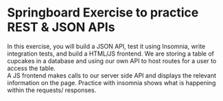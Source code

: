 # Springboard Exercise to practice REST & JSON APIs

In this exercise, you will build a JSON API, test it using Insomnia, write integration tests, and build a HTML/JS frontend.
We are storing a table of cupcakes in a database and using our own API to host routes for a user to access the table.  
A JS frontend makes calls to our server side API and displays the relevant information on the page.
Practice with insomnia shows what is happening within the requests/ responses.  